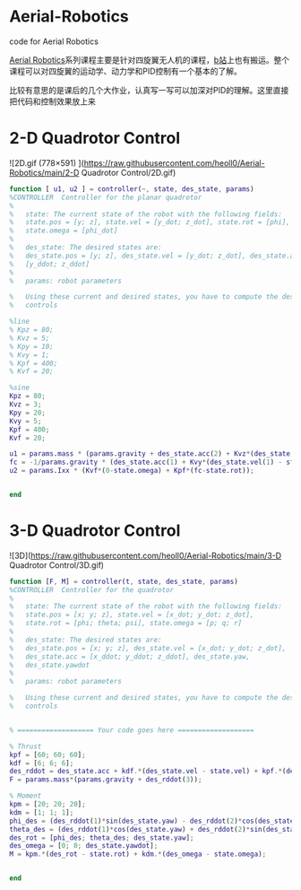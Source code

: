 # Aerial-Robotics
code for Aerial Robotics

[Aerial Robotics](https://www.coursera.org/learn/robotics-flight?specialization=robotics)系列课程主要是针对四旋翼无人机的课程，[b站](https://www.bilibili.com/video/BV1K7411n7L3)上也有搬运。整个课程可以对四旋翼的运动学、动力学和PID控制有一个基本的了解。

比较有意思的是课后的几个大作业，认真写一写可以加深对PID的理解。这里直接把代码和控制效果放上来

# 2-D Quadrotor Control

![2D.gif (778×591) ](https://raw.githubusercontent.com/heoll0/Aerial-Robotics/main/2-D Quadrotor Control/2D.gif)

```matlab
function [ u1, u2 ] = controller(~, state, des_state, params)
%CONTROLLER  Controller for the planar quadrotor
%
%   state: The current state of the robot with the following fields:
%   state.pos = [y; z], state.vel = [y_dot; z_dot], state.rot = [phi],
%   state.omega = [phi_dot]
%
%   des_state: The desired states are:
%   des_state.pos = [y; z], des_state.vel = [y_dot; z_dot], des_state.acc =
%   [y_ddot; z_ddot]
%
%   params: robot parameters

%   Using these current and desired states, you have to compute the desired
%   controls

%line
% Kpz = 80;
% Kvz = 5;
% Kpy = 10;
% Kvy = 1;
% Kpf = 400;
% Kvf = 20;

%sine
Kpz = 80;
Kvz = 3;
Kpy = 20;
Kvy = 5;
Kpf = 400;
Kvf = 20;

u1 = params.mass * (params.gravity + des_state.acc(2) + Kvz*(des_state.vel(2) - state.vel(2)) + Kpz*(des_state.pos(2) - state.pos(2)));
fc = -1/params.gravity * (des_state.acc(1) + Kvy*(des_state.vel(1) - state.vel(1))+ Kpy*(des_state.pos(1) - state.pos(1)));
u2 = params.Ixx * (Kvf*(0-state.omega) + Kpf*(fc-state.rot));


end
```



# 3-D Quadrotor Control

![3D](https://raw.githubusercontent.com/heoll0/Aerial-Robotics/main/3-D Quadrotor Control/3D.gif)



```matlab
function [F, M] = controller(t, state, des_state, params)
%CONTROLLER  Controller for the quadrotor
%
%   state: The current state of the robot with the following fields:
%   state.pos = [x; y; z], state.vel = [x_dot; y_dot; z_dot],
%   state.rot = [phi; theta; psi], state.omega = [p; q; r]
%
%   des_state: The desired states are:
%   des_state.pos = [x; y; z], des_state.vel = [x_dot; y_dot; z_dot],
%   des_state.acc = [x_ddot; y_ddot; z_ddot], des_state.yaw,
%   des_state.yawdot
%
%   params: robot parameters

%   Using these current and desired states, you have to compute the desired
%   controls


% =================== Your code goes here ===================

% Thrust
kpf = [60; 60; 60];
kdf = [6; 6; 6];
des_rddot = des_state.acc + kdf.*(des_state.vel - state.vel) + kpf.*(des_state.pos - state.pos);
F = params.mass*(params.gravity + des_rddot(3));

% Moment
kpm = [20; 20; 20];
kdm = [1; 1; 1];
phi_des = (des_rddot(1)*sin(des_state.yaw) - des_rddot(2)*cos(des_state.yaw))/params.gravity;
theta_des = (des_rddot(1)*cos(des_state.yaw) + des_rddot(2)*sin(des_state.yaw))/params.gravity;
des_rot = [phi_des; theta_des; des_state.yaw];
des_omega = [0; 0; des_state.yawdot];
M = kpm.*(des_rot - state.rot) + kdm.*(des_omega - state.omega);


end
```

